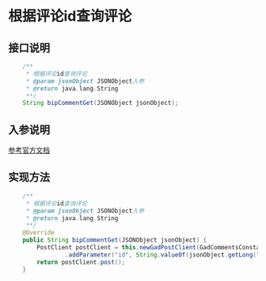 # 根据评论id查询评论

## 接口说明
```java
    /**
     * 根据评论id查询评论
     * @param jsonObject JSONObject入参
     * @return java.lang.String
     **/
    String bipCommentGet(JSONObject jsonObject);
```
## 入参说明
[参考官方文档](https://openplatform-portal.dg-work.cn/#/doc-jsapi?apiType=serverapi&docKey=2546)
## 实现方法
```java
    /**
     * 根据评论id查询评论
     * @param jsonObject JSONObject入参
     * @return java.lang.String
     **/
    @Override
    public String bipCommentGet(JSONObject jsonObject) {
        PostClient postClient = this.newGadPostClient(GadCommentsConstants.BIP_COMMENT_GET)
                .addParameter("id", String.valueOf(jsonObject.getLong("id")));
        return postClient.post();
    }
```